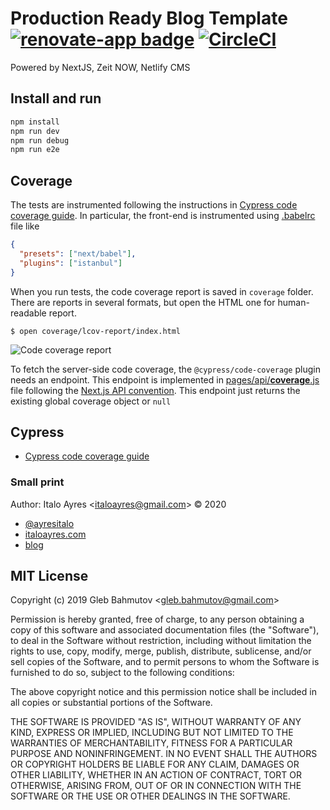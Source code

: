 # Production Ready Blog Template [![renovate-app badge][renovate-badge]][renovate-app] [![CircleCI](https://circleci.com/gh/italoayres/ready-next-blog.svg?style=svg)](https://circleci.com/gh/italoayres/ready-next-blog)

Powered by NextJS, Zeit NOW, Netlify CMS 

## Install and run

```sh
npm install
npm run dev
npm run debug
npm run e2e
```

## Coverage

The tests are instrumented following the instructions in [Cypress code coverage guide](https://on.cypress.io/code-coverage). In particular, the front-end is instrumented using [.babelrc](.babelrc) file like

```json
{
  "presets": ["next/babel"],
  "plugins": ["istanbul"]
}
```

When you run tests, the code coverage report is saved in `coverage` folder. There are reports in several formats, but open the HTML one for human-readable report.

```shell
$ open coverage/lcov-report/index.html
```

![Code coverage report](images/report.png)

To fetch the server-side code coverage, the `@cypress/code-coverage` plugin needs an endpoint. This endpoint is implemented in [pages/api/__coverage__.js](pages/api/__coverage__.js) file following the [Next.js API convention](https://nextjs.org/docs#api-routes). This endpoint just returns the existing global coverage object or `null`


## Cypress

- [Cypress code coverage guide](https://on.cypress.io/code-coverage)

### Small print

Author: Italo Ayres &lt;italoayres@gmail.com&gt; &copy; 2020

* [@ayresitalo](https://twitter.com/ayresitalo)
* [italoayres.com](https://italoayres.com)
* [blog](https://italoayres.com/blog)

## MIT License

Copyright (c) 2019 Gleb Bahmutov &lt;gleb.bahmutov@gmail.com&gt;

Permission is hereby granted, free of charge, to any person
obtaining a copy of this software and associated documentation
files (the "Software"), to deal in the Software without
restriction, including without limitation the rights to use,
copy, modify, merge, publish, distribute, sublicense, and/or sell
copies of the Software, and to permit persons to whom the
Software is furnished to do so, subject to the following
conditions:

The above copyright notice and this permission notice shall be
included in all copies or substantial portions of the Software.

THE SOFTWARE IS PROVIDED "AS IS", WITHOUT WARRANTY OF ANY KIND,
EXPRESS OR IMPLIED, INCLUDING BUT NOT LIMITED TO THE WARRANTIES
OF MERCHANTABILITY, FITNESS FOR A PARTICULAR PURPOSE AND
NONINFRINGEMENT. IN NO EVENT SHALL THE AUTHORS OR COPYRIGHT
HOLDERS BE LIABLE FOR ANY CLAIM, DAMAGES OR OTHER LIABILITY,
WHETHER IN AN ACTION OF CONTRACT, TORT OR OTHERWISE, ARISING
FROM, OUT OF OR IN CONNECTION WITH THE SOFTWARE OR THE USE OR
OTHER DEALINGS IN THE SOFTWARE.

[renovate-badge]: https://img.shields.io/badge/renovate-app-blue.svg
[renovate-app]: https://renovateapp.com/
